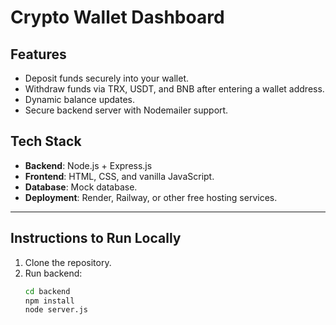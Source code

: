 # Crypto Wallet Dashboard

## Features
- Deposit funds securely into your wallet.
- Withdraw funds via TRX, USDT, and BNB after entering a wallet address.
- Dynamic balance updates.
- Secure backend server with Nodemailer support.

## Tech Stack
- **Backend**: Node.js + Express.js
- **Frontend**: HTML, CSS, and vanilla JavaScript.
- **Database**: Mock database.
- **Deployment**: Render, Railway, or other free hosting services.

---

## Instructions to Run Locally
1. Clone the repository.
2. Run backend:
   ```bash
   cd backend
   npm install
   node server.js
